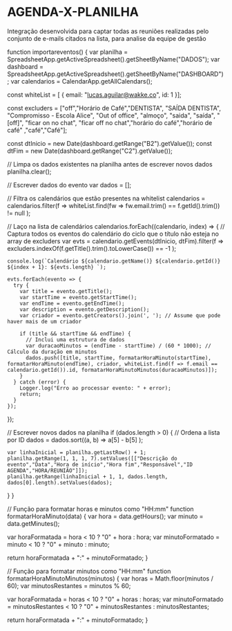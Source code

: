 # AGENDA-X-PLANILHA
Integração desenvolvida para captar todas as reuniões realizadas pelo conjunto de e-mails citados na lista, para analise da equipe de gestão


function importareventos() {
  var planilha = SpreadsheetApp.getActiveSpreadsheet().getSheetByName("DADOS");
  var dashboard = SpreadsheetApp.getActiveSpreadsheet().getSheetByName("DASHBOARD");
  var calendarios = CalendarApp.getAllCalendars();
  
  const whiteList = [
    { email: "lucas.aguilar@wakke.co", id: 1 }];

  
const excluders = ["off","Horário de Café","DENTISTA", "SAÍDA DENTISTA", "Compromisso - Escola Alice", "Out of office", "almoço", "saida", "saída", "[off]", "ficar on no chat", "ficar off no chat","horário do café","horário de café" ,"café","Café"];

  
  const dtInicio = new Date(dashboard.getRange("B2").getValue());
  const dtFim = new Date(dashboard.getRange("C2").getValue());

  // Limpa os dados existentes na planilha antes de escrever novos dados
  planilha.clear();

  // Escrever dados do evento
  var dados = [];

  // Filtra os calendários que estão presentes na whitelist
  calendarios = calendarios.filter(f => whiteList.find(fw => fw.email.trim() == f.getId().trim()) != null );

  // Laço na lista de calendários
  calendarios.forEach((calendario, index) => {
    // Captura todos os eventos do calendário do ciclo que o título não esteja no array de excluders
    var evts = calendario.getEvents(dtInicio, dtFim).filter(f => excluders.indexOf(f.getTitle().trim().toLowerCase()) == -1 );

    console.log(`Calendário ${calendario.getName()} ${calendario.getId()} ${index + 1}: ${evts.length} `);
    
    evts.forEach(evento => {
      try {
        var title = evento.getTitle();
        var startTime = evento.getStartTime();
        var endTime = evento.getEndTime();
        var description = evento.getDescription();
        var criador = evento.getCreators().join(', '); // Assume que pode haver mais de um criador
        
        if (title && startTime && endTime) {
          // Inclui uma estrutura de dados 
          var duracaoMinutos = (endTime - startTime) / (60 * 1000); // Cálculo da duração em minutos
          dados.push([title, startTime, formatarHoraMinuto(startTime), formatarHoraMinuto(endTime), criador, whiteList.find(f => f.email == calendario.getId()).id, formatarHoraMinutoMinutos(duracaoMinutos)]);
        }
      } catch (error) {
        Logger.log("Erro ao processar evento: " + error);
        return;
      }
    });
  });

  // Escrever novos dados na planilha
  if (dados.length > 0) {
    // Ordena a lista por ID
    dados = dados.sort((a, b) => a[5] - b[5] );

    var linhaInicial = planilha.getLastRow() + 1;
    planilha.getRange(1, 1, 1, 7).setValues([["Descrição do evento","Data","Hora de início","Hora fim","Responsável","ID AGENDA","HORA/REUNIÃO"]]);
    planilha.getRange(linhaInicial + 1, 1, dados.length, dados[0].length).setValues(dados);
  }
}

// Função para formatar horas e minutos como "HH:mm"
function formatarHoraMinuto(data) {
  var hora = data.getHours();
  var minuto = data.getMinutes();

  var horaFormatada = hora < 10 ? "0" + hora : hora;
  var minutoFormatado = minuto < 10 ? "0" + minuto : minuto;

  return horaFormatada + ":" + minutoFormatado;
}

// Função para formatar minutos como "HH:mm"
function formatarHoraMinutoMinutos(minutos) {
  var horas = Math.floor(minutos / 60);
  var minutosRestantes = minutos % 60;

  var horaFormatada = horas < 10 ? "0" + horas : horas;
  var minutoFormatado = minutosRestantes < 10 ? "0" + minutosRestantes : minutosRestantes;

  return horaFormatada + ":" + minutoFormatado;
}
